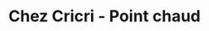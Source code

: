 ---
title: "Chez Cricri - Point chaud"
url: /les-salles-sur-verdon/chez-cricri-point-chaud/
shop: boulangerie
---